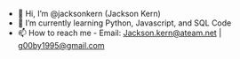 - 👋 Hi, I’m @jacksonkern (Jackson Kern)
- 🌱 I’m currently learning Python, Javascript, and SQL Code
- 📫 How to reach me - Email: Jackson.kern@ateam.net | g00by1995@gmail.com

<!---
jacksonkern/jacksonkern is a ✨ special ✨ repository because its `README.md` (this file) appears on your GitHub profile.
You can click the Preview link to take a look at your changes.
--->
